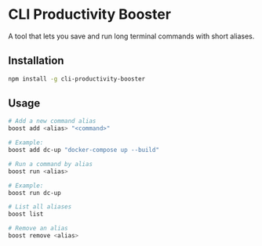 # CLI Productivity Booster

A tool that lets you save and run long terminal commands with short aliases.

## Installation

```bash
npm install -g cli-productivity-booster
```

## Usage

```bash
# Add a new command alias
boost add <alias> "<command>"

# Example:
boost add dc-up "docker-compose up --build"

# Run a command by alias
boost run <alias>

# Example:
boost run dc-up

# List all aliases
boost list

# Remove an alias
boost remove <alias>

```